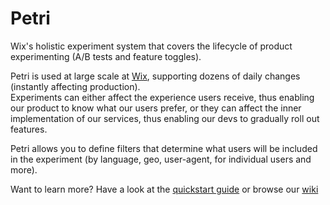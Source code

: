 Petri
=====

Wix's holistic experiment system that covers the lifecycle of product experimenting (A/B tests and feature toggles).

Petri is used at large scale at [Wix](http://www.wix.com), supporting dozens of daily changes (instantly affecting production).  
Experiments can either affect the experience users receive, thus enabling our product to know what our users prefer, or they can affect the inner implementation of our services, thus enabling our devs to gradually roll out features.  

Petri allows you to define filters that determine what users will be included in the experiment (by language, geo, user-agent, for individual users and more).

Want to learn more? Have a look at the [quickstart guide](https://github.com/wix/petri/wiki/Quickstart-Guide) or browse our [wiki](https://github.com/wix/petri/wiki/PETRI)
